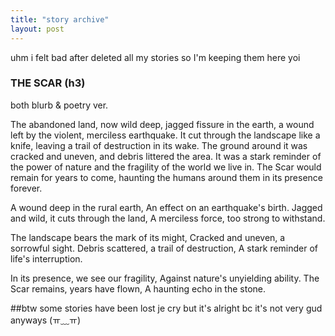 ```yaml
---
title: "story archive"
layout: post
---
```

 uhm i felt bad after deleted all my stories so I'm keeping them here yoi


### THE SCAR (h3)
both blurb & poetry ver.

 The abandoned land, now wild deep, jagged fissure in the earth, a wound left by the violent, merciless earthquake. It cut through the landscape like a knife, leaving a trail of destruction in its wake. The ground around it was cracked and uneven, and debris littered the area. It was a stark reminder of the power of nature and the fragility of the world we live in. The Scar would remain for years to come, haunting the humans around them in its presence forever.


A wound deep in the rural earth,
An effect on an earthquake's birth.
Jagged and wild, it cuts through the land,
A merciless force, too strong to withstand.

The landscape bears the mark of its might,
Cracked and uneven, a sorrowful sight.
Debris scattered, a trail of destruction,
A stark reminder of life's interruption.

In its presence, we see our fragility,
Against nature's unyielding ability.
The Scar remains, years have flown,
A haunting echo in the stone.


##btw some stories have been lost je cry but it's alright bc it's not very gud anyways (ㅠ﹏ㅠ) 
